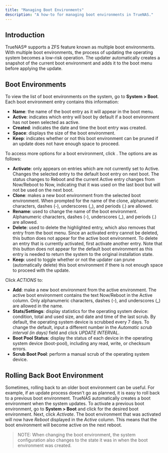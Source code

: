 ```yaml
---
title: "Managing Boot Environments"
description: "A how-to for managing boot environments in TrueNAS."
---
```


## Introduction

TrueNAS® supports a ZFS feature known as multiple boot environments. With
multiple boot environments, the process of updating the operating system becomes
a low-risk operation. The updater automatically creates a snapshot of the
current boot environment and adds it to the boot menu before applying the
update.

## Boot Environments

To view the list of boot environments on the system, go to **System > Boot**.
Each boot environment entry contains this information:

- **Name**: the name of the boot entry as it will appear in the boot menu.
- **Active**: indicates which entry will boot by default if a boot environment
  has not been selected as active.
- **Created**: indicates the date and time the boot entry was created.
- **Space**: displays the size of the boot environment.
- **Keep**: indicates whether or not this boot environment can be pruned if an
  update does not have enough space to proceed.

To access more options for a boot environment, click <i class="fas fa-ellipsis-v"></i>.
The options are as follows:

- **Activate**: only appears on entries which are not currently set to Active.
  Changes the selected entry to the default boot entry on next boot. The status
  changes to Reboot and the current Active entry changes from Now/Reboot to Now,
  indicating that it was used on the last boot but will not be used on the next boot.
- **Clone**: makes a new boot environment from the selected boot environment.
  When prompted for the name of the clone, alphanumeric characters, dashes (-),
  underscores (_), and periods (.) are allowed.
- **Rename**: used to change the name of the boot environment. Alphanumeric
  characters, dashes (-), underscores (_), and periods (.) are allowed.
- **Delete**: used to delete the highlighted entry, which also removes that
  entry from the boot menu. Since an activated entry cannot be deleted, this
  button does not appear for the active boot environment. To delete an entry
  that is currently activated, first activate another entry. Note that this
  button does not appear for the default boot environment as this entry is
  needed to return the system to the original installation state.
- **Keep**: used to toggle whether or not the updater can prune (automatically
  delete) this boot environment if there is not enough space to proceed with
  the update.

Click *ACTIONS* to:

- **Add**: make a new boot environment from the active environment. The active
  boot environment contains the text Now/Reboot in the Active column. Only
  alphanumeric characters, dashes (-), and underscores (_) are allowed in the name.
- **Stats/Settings**: display statistics for the operating system device:
  condition, total and used size, and date and time of the last scrub.
  By default, the operating system device is scrubbed every 7 days. To change
  the default, input a different number in the *Automatic scrub interval
  (in days)* field and click *UPDATE INTERVAL*.
- **Boot Pool Status**: display the status of each device in the operating
  system device (boot-pool), including any read, write, or checksum errors.
- **Scrub Boot Pool**: perform a manual scrub of the operating system device.

## Rolling Back Boot Environment

Sometimes, rolling back to an older boot environment can be useful. For example,
if an update process doesn't go as planned, it is easy to roll back to a
previous boot environment. TrueNAS automatically creates a boot environment when
the system updates. To activate a previous boot environment, go to
**System > Boot** and click <i class="fas fa-ellipsis-v"></i> for the desired
boot environment. Next, click *Activate*. The boot environment that was
activated will now have *Reboot* displayed in the *Active* column. This means
that the boot environment will become active on the next reboot.

> NOTE: When changing the boot environment, the system configuration also
> changes to the state it was in when the boot environment was created.
